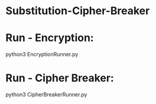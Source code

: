# Substitution-Cipher-Breaker

# Run - Encryption:
python3 EncryptionRunner.py

# Run - Cipher Breaker:
python3 CipherBreakerRunner.py
